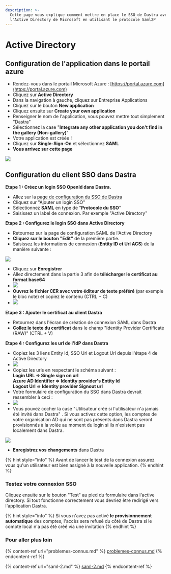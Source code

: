 ```yaml
---
description: >-
  Cette page vous explique comment mettre en place le SSO de Dastra avec
  l'Active Directory de Microsoft en utilisant le protocole Saml2P
---
```


# Active Directory

## **Configuration de l'application dans le portail azure**

* Rendez-vous dans le portail Microsoft Azure : [https://portal.azure.com](https://portal.azure.com)
* Cliquez sur **Active Directory**
* Dans la navigation à gauche, cliquez sur Entreprise Applications
* Cliquez sur le bouton **New application**
* Cliquez ensuite sur **Create your own application**
* Renseigner le nom de l'application, vous pouvez mettre tout simplement "Dastra"
* Sélectionnez la case "**Integrate any other application you don't find in the gallery (Non-gallery)**"
* Votre application est créée !
* Cliquez sur **Single-Sign-On** et sélectionnez **SAML**
* **Vous arrivez sur cette page**

![](<../../../.gitbook/assets/image (8) (4).png>)



## **Configuration du client SSO dans Dastra**

**Etape 1 : Créez un login SSO OpenId dans Dastra.**

* Allez sur la [page de configuration du SSO de Dastra](https://app.dastra.eu/general-settings/sso)
* Cliquez sur "Ajouter un login SSO"
* Sélectionnez **SAML** en type de "**Protocole du SSO**"
* Saisissez un label de connexion. Par exemple "Active Directory"

**Etape 2 : Configurez le login SSO dans Active Directory**

* Retournez sur la page de configuration SAML de l'Active Directory
* **Cliquez sur le bouton "Edit"** de la première partie.
* Saisissez les informations de connexion (**Entity ID et Url ACS**) de la manière suivante :

![](<../../../.gitbook/assets/image (3) (2).png>)

* Cliquez sur **Enregistrer**
* Allez directement dans la partie 3 afin de **télécharger le certificat au format base64**
* ![](<../../../.gitbook/assets/image (5) (3).png>)
* **Ouvrez le fichier CER avec votre éditeur de texte préféré** (par exemple le bloc note) et copiez le contenu (CTRL + C)
* ![](<../../../.gitbook/assets/image (4) (3).png>)

**Etape 3 : Ajouter le certificat au client Dastra**

* Retournez dans l'écran de création de connexion SAML dans Dastra
* **Collez le texte du certificat** dans le champ "Identity Provider Certificate (RAW)" (CTRL + V)

**Etape 4 : Configurez les url de l'IdP dans Dastra**

* Copiez les 3 liens Entity Id, SSO Url et Logout Url depuis l'étape 4 de Active Directory
* ![](<../../../.gitbook/assets/image (7) (2).png>)
* Copiez les urls en respectant le schéma suivant :\
  **Login URL => Single sign on url** \
  **Azure AD Identifier => Identity provider's Entity Id** \
  **Logout Url => Identity provider Signout url**
* Votre formulaire de configuration du SSO dans Dastra devrait ressembler à ceci :
* ![](<../../../.gitbook/assets/image (2) (5).png>)
* Vous pouvez cocher la case "Utilisateur créé si l'utilisateur n'a jamais été invité dans Dastra" . Si vous activez cette option, les comptes de votre organisation AD qui ne sont pas présents dans Dastra seront provisionnés à la volée au moment du login si ils n'existent pas localement dans Dastra.

![](<../../../.gitbook/assets/image (6) (1).png>)

* **Enregistrez vos changements** dans Dastra

{% hint style="info" %}
Avant de lancer le test de la connexion assurez vous qu'un utilisateur est bien assigné à la nouvelle application.
{% endhint %}

### Testez votre connexion SSO

Cliquez ensuite sur le bouton "Test" au pied du formulaire dans l'active directory. Si tout fonctionne correctement vous devriez être redirigé vers l'application Dastra.&#x20;

{% hint style="info" %}
Si vous n'avez pas activé **le provisionnement automatique** des comptes, l'accès sera refusé du côté de Dastra si le compte local n'a pas été créé via une invitation
{% endhint %}

### Pour aller plus loin

{% content-ref url="problemes-connus.md" %}
[problemes-connus.md](problemes-connus.md)
{% endcontent-ref %}

{% content-ref url="saml-2.md" %}
[saml-2.md](saml-2.md)
{% endcontent-ref %}
